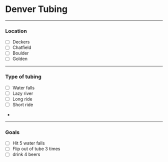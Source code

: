 # Denver Tubing 

----

### Location
- [ ] Deckers
- [ ] Chatfield
- [ ] Boulder
- [ ] Golden

----
### Type of tubing

- [ ] Water falls
- [ ] Lazy river
- [ ] Long ride
- [ ] Short ride
- 
----
### Goals

- [ ] Hit 5 water falls
- [ ] Flip out of tube 3 times
- [ ] drink 4 beers
